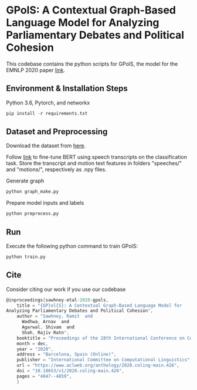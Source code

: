 # GPolS: A Contextual Graph-Based Language Model for Analyzing Parliamentary Debates and Political Cohesion

This codebase contains the python scripts for GPolS, the model for the EMNLP 2020 paper [link](https://www.aclweb.org/anthology/2020.coling-main.426.pdf).

## Environment & Installation Steps
Python 3.6, Pytorch, and networkx


```python
pip install -r requirements.txt
```

## Dataset and Preprocessing 

Download the dataset from [here](https://data.mendeley.com/datasets/czjfwgs9tm/2). 

Follow [link](https://huggingface.co/transformers/training.html) to fine-tune BERT using speech transcripts on the classification task. Store the transcript and motion text features in folders "speeches/" and "motions/", respectively as .npy files.


Generate graph

```python
python graph_make.py
```

Prepare model inputs and labels
```python
python preprocess.py
```

## Run

Execute the following python command to train GPolS: 
```python
python train.py
```

## Cite
Consider citing our work if you use our codebase

```c
@inproceedings{sawhney-etal-2020-gpols,
    title = "{GP}ol{S}: A Contextual Graph-Based Language Model for 
Analyzing Parliamentary Debates and Political Cohesion",
    author = "Sawhney, Ramit  and
      Wadhwa, Arnav  and
      Agarwal, Shivam  and
      Shah, Rajiv Ratn",
    booktitle = "Proceedings of the 28th International Conference on Computational Linguistics",
    month = dec,
    year = "2020",
    address = "Barcelona, Spain (Online)",
    publisher = "International Committee on Computational Linguistics",
    url = "https://www.aclweb.org/anthology/2020.coling-main.426",
    doi = "10.18653/v1/2020.coling-main.426",
    pages = "4847--4859",
    }
```

